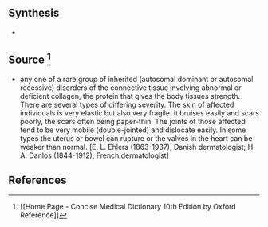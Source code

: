 ## Synthesis
- 
## Source [^1]
- any one of a rare group of inherited (autosomal dominant or autosomal recessive) disorders of the connective tissue involving abnormal or deficient collagen, the protein that gives the body tissues strength. There are several types of differing severity. The skin of affected individuals is very elastic but also very fragile: it bruises easily and scars poorly, the scars often being paper-thin. The joints of those affected tend to be very mobile (double-jointed) and dislocate easily. In some types the uterus or bowel can rupture or the valves in the heart can be weaker than normal. \[E. L. Ehlers (1863-1937), Danish dermatologist; H. A. Danlos (1844-1912), French dermatologist]
## References

[^1]: [[Home Page - Concise Medical Dictionary 10th Edition by Oxford Reference]]
